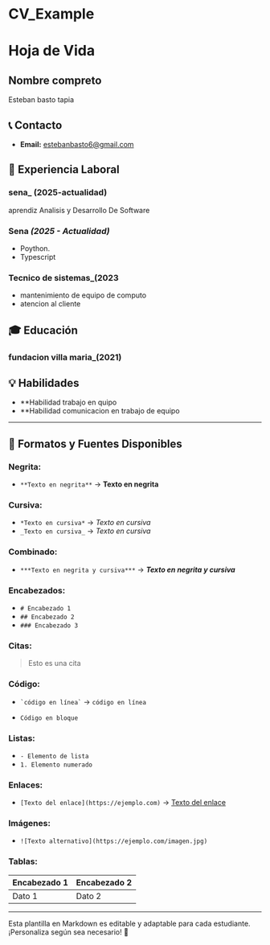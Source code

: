# CV_Example
# Hoja de Vida

## Nombre compreto
Esteban basto tapia 

## 📞 Contacto
- **Email:** estebanbasto6@gmail.com
  

## 🏢 Experiencia Laboral
### **sena**_ (2025-actualidad) 
aprendiz Analisis y Desarrollo De Software
### **Sena** _(2025 - Actualidad)_
- Poython.
- Typescript

### **Tecnico de sistemas**_(2023
- mantenimiento de equipo de computo
- atencion al cliente
  

## 🎓 Educación
### **fundacion villa maria**_(2021)

## 💡 Habilidades
- **Habilidad trabajo en quipo
- **Habilidad comunicacion en trabajo de equipo 
  

---

## 🎨 Formatos y Fuentes Disponibles

### **Negrita:**
- `**Texto en negrita**` → **Texto en negrita**

### **Cursiva:**
- `*Texto en cursiva*` → *Texto en cursiva*
- `_Texto en cursiva_` → _Texto en cursiva_

### **Combinado:**
- `***Texto en negrita y cursiva***` → ***Texto en negrita y cursiva***

### **Encabezados:**
- `# Encabezado 1`
- `## Encabezado 2`
- `### Encabezado 3`

### **Citas:**
> Esto es una cita

### **Código:**
- `` `código en línea` `` → `código en línea`
- ```
  Código en bloque
  ```

### **Listas:**
- `- Elemento de lista`
- `1. Elemento numerado`

### **Enlaces:**
- `[Texto del enlace](https://ejemplo.com)` → [Texto del enlace](https://ejemplo.com)

### **Imágenes:**
- `![Texto alternativo](https://ejemplo.com/imagen.jpg)`

### **Tablas:**
| Encabezado 1 | Encabezado 2 |
|-------------|-------------|
| Dato 1     | Dato 2      |

---

Esta plantilla en Markdown es editable y adaptable para cada estudiante. ¡Personaliza según sea necesario! 🎯

